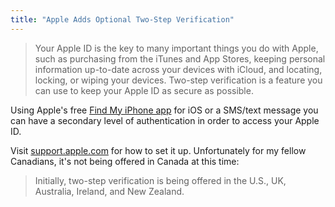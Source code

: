 ```yaml
---
title: "Apple Adds Optional Two-Step Verification"
---
```

<blockquote><p>
  Your Apple ID is the key to many important things you do with Apple, such as purchasing from the iTunes and App Stores, keeping personal information up-to-date across your devices with iCloud, and locating, locking, or wiping your devices. Two-step verification is a feature you can use to keep your Apple ID as secure as possible.
</p></blockquote>
<p>Using Apple's free <a href="http://target.georiot.com/Proxy.ashx?tsid=528&GR_URL=https%253A%252F%252Fitunes.apple.com%252Fus%252Fapp%252Ffind-my-iphone%252Fid376101648%253Fmt%253D8%2526uo%253D4%2526partnerId%253D30" target="itunes_store">Find My iPhone app</a> for iOS or a SMS/text message you can have a secondary level of authentication in order to access your Apple ID.</p>
<p>Visit <a href="http://support.apple.com/kb/HT5570">support.apple.com</a> for how to set it up. Unfortunately for my fellow Canadians, it's not being offered in Canada at this time:</p>
<blockquote><p>
  Initially, two-step verification is being offered in the U.S., UK, Australia, Ireland, and New Zealand.
</p></blockquote>
